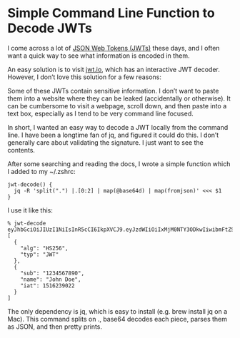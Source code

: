 # Simple Command Line Function to Decode JWTs

I come across a lot of [JSON Web Tokens (JWTs)](https://en.wikipedia.org/wiki/JSON_Web_Token) these days, and I often want a quick way to see what information is encoded in them. 

An easy solution is to visit [jwt.io](https://jwt.io/), which has an interactive JWT decoder. However, I don’t love this solution for a few reasons:

Some of these JWTs contain sensitive information. I don’t want to paste them into a website where they can be leaked (accidentally or otherwise).
It can be cumbersome to visit a webpage, scroll down, and then paste into a text box, especially as I tend to be very command line focused.

In short, I wanted an easy way to decode a JWT locally from the command line. I have been a longtime fan of jq, and figured it could do this. I don’t generally care about validating the signature. I just want to see the contents.

After some searching and reading the docs, I wrote a simple function which I added to my ~/.zshrc:

```
jwt-decode() {
  jq -R 'split(".") |.[0:2] | map(@base64d) | map(fromjson)' <<< $1
}
```

I use it like this:

```
% jwt-decode eyJhbGciOiJIUzI1NiIsInR5cCI6IkpXVCJ9.eyJzdWIiOiIxMjM0NTY3ODkwIiwibmFtZSI6IkpvaG4gRG9lIiwiaWF0IjoxNTE2MjM5MDIyfQ.SflKxwRJSMeKKF2QT4fwpMeJf36POk6yJV_adQssw5c
[
  {
    "alg": "HS256",
    "typ": "JWT"
  },
  {
    "sub": "1234567890",
    "name": "John Doe",
    "iat": 1516239022
  }
]
```

The only dependency is jq, which is easy to install (e.g. brew install jq on a Mac). This command splits on ., base64 decodes each piece, parses them as JSON, and then pretty prints.

